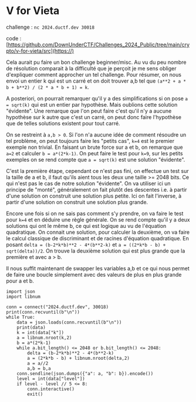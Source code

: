 # V for Vieta

challenge : ```nc 2024.ductf.dev 30018```

code : [https://github.com/DownUnderCTF/Challenges_2024_Public/tree/main/crypto/v-for-vieta/src](https://)

Cela aurait pu faire un bon challenge beginner/misc. Au vu du peu nombre de résolution comparait à la difficulté que je perçoit je me sens obliger d'expliquer comment approcher un tel challenge. Pour résumer, on nous envoi un entier k qui est un carré et on doit trouver a,b tel que ```(a**2 + a * b + b**2) / (2 * a * b + 1) = k```.

A posteriori, on pourrait remarquer qu'il y a des simplifications si on pose ```a = sqrt(k)``` qui est un entier par hypothèse. Mais oublions cette solution "évidente". Une remarque que l'on peut faire c'est qu'il n'y a aucune hypothèse sur k autre que c'est un carré, on peut donc faire l'hypothèse que de telles solutions existent pour tout carré. 

On se restreint à ```a,b > 0```. Si l'on n'a aucune idée de comment résoudre un tel problème, on peut toujours faire les "petits cas", ```k=4``` est le premier exemple non trivial. En faisant un brute force sur a et b, on remarque que ```a=2``` et calculer ```b = a*(2*k-1)```. On peut faire le test pour ```k=9```, sur les petits exemples on se rend compte que ```a = sqrt(k)``` est une solution "évidente".

C'est la première étape, cependant ce n'est pas fini, on effectue un test sur la taille de a et b, il faut qu'ils aient tous les deux une taille >= 2048 bits. Ce qui n'est pas le cas de notre solution "évidente". On va utiliser ici un principe de "monté", généralement on fait plutôt des descentes i.e. à partir d'une solution on construit une solution plus petite. Ici on fait l'inverse, à partir d'une solution on construit une solution plus grande.

Encore une fois si on ne sais pas comment s'y prendre, on va faire le test pour ```k=4``` et en déduire une règle générale. On se rend compte qu'il y a deux solutions qui ont le même b, ce qui est logique au vu de l'équation quadratique. On connait une solution, pour calculer la deuxième, on va faire le calcul classique de discriminant et de racines d'équation quadratique. En posant ```delta = (b-2*k*b)**2 - 4*(b**2-k)``` et ```a = ((2*k*b - b) + sqrt(delta))/2```. On trouve la deuxième solution qui est plus grande que la première et avec a > b.

Il nous suffit maintenant de swapper les variables a,b et ce qui nous permet de faire une boucle simplement avec des valeurs de plus en plus grande pour a et b.

```from pwn import *
import json
import libnum

conn = connect("2024.ductf.dev", 30018)
print(conn.recvuntil(b"\n"))
while True:
    data = json.loads(conn.recvuntil(b"\n"))
    print(data)
    k = int(data["k"])
    a = libnum.nroot(k,2)
    b = a*(2*k-1)
    while a.bit_length() <= 2048 or b.bit_length() <= 2048:
        delta = (b-2*k*b)**2 - 4*(b**2-k)
        a = (2*k*b - b) + libnum.nroot(delta,2)
        a = a//2
        a,b = b,a
    conn.sendline(json.dumps({"a": a, "b": b}).encode())
    level = int(data["level"])
    if level - level // 5 <= 8:
        conn.interactive()
        exit()
```
